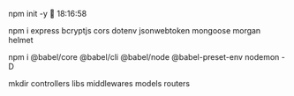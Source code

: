 
 npm init -y                                    18:16:58

npm i express bcryptjs cors dotenv jsonwebtoken mongoose morgan helmet

npm i @babel/core @babel/cli @babel/node @babel-preset-env nodemon -D

mkdir controllers libs middlewares models routers
